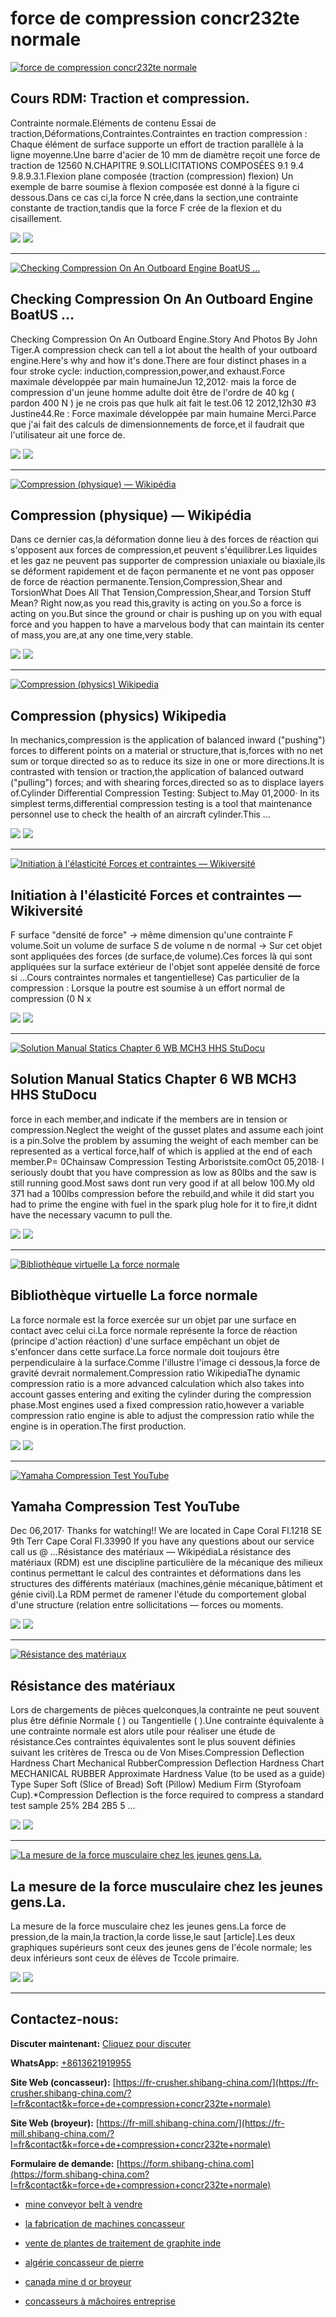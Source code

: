 # force de compression concr232te normale

<a href="https://swt.shibang-china.com/?l=fr&img&k=force+de+compression+concr232te+normale" target="_blank">![force de compression concr232te normale](http://static.shibang-china.com/all-800x300/1146.jpg)</a>

## Cours RDM: Traction et compression.
Contrainte normale.Eléments de contenu Essai de traction,Déformations,Contraintes.Contraintes en traction compression : Chaque élément de surface supporte un effort de traction parallèle à la ligne moyenne.Une barre d'acier de 10 mm de diamètre reçoit une force de traction de 12560 N.CHAPITRE 9.SOLLICITATIONS COMPOSÉES 9.1  9.4  9.8.9.3.1.Flexion plane composée (traction (compression) flexion) Un exemple de barre soumise à flexion composée est donné à la figure ci dessous.Dans ce cas ci,la force N crée,dans la section,une contrainte constante de traction,tandis que la force F crée de la flexion et du cisaillement.


<a href="https://whatsapp.shibangsoft.com/WhatsApp.php" target="_blank" title="WhatsApp">![](http://static.shibang-china.com/icon/whatsapp.png)</a> <a href="https://swt.shibang-china.com/?l=fr&icon&k=force+de+compression+concr232te+normale" target="_blank">![](http://static.shibang-china.com/icon/chat-fr.png)</a>

---

<a href="https://swt.shibang-china.com/?l=fr&img&k=force+de+compression+concr232te+normale" target="_blank">![Checking Compression On An Outboard Engine BoatUS …](http://static.shibang-china.com/all-800x300/94.jpg)</a>

## Checking Compression On An Outboard Engine BoatUS …
Checking Compression On An Outboard Engine.Story And Photos By John Tiger.A compression check can tell a lot about the health of your outboard engine.Here's why and how it's done.There are four distinct phases in a four stroke cycle: induction,compression,power,and exhaust.Force maximale développée par main humaineJun 12,2012· mais la force de compression d'un jeune homme adulte doit être de l'ordre de 40 kg ( pardon 400 N ) je ne crois pas que hulk ait fait le test.06 12 2012,12h30 #3 Justine44.Re : Force maximale développée par main humaine Merci.Parce que j'ai fait des calculs de dimensionnements de force,et il faudrait que l'utilisateur ait une force de.


<a href="https://whatsapp.shibangsoft.com/WhatsApp.php" target="_blank" title="WhatsApp">![](http://static.shibang-china.com/icon/whatsapp.png)</a> <a href="https://swt.shibang-china.com/?l=fr&icon&k=force+de+compression+concr232te+normale" target="_blank">![](http://static.shibang-china.com/icon/chat-fr.png)</a>

---

<a href="https://swt.shibang-china.com/?l=fr&img&k=force+de+compression+concr232te+normale" target="_blank">![Compression (physique) — Wikipédia](http://static.shibang-china.com/all-800x300/515.jpg)</a>

## Compression (physique) — Wikipédia
Dans ce dernier cas,la déformation donne lieu à des forces de réaction qui s'opposent aux forces de compression,et peuvent s'équilibrer.Les liquides et les gaz ne peuvent pas supporter de compression uniaxiale ou biaxiale,ils se déforment rapidement et de façon permanente et ne vont pas opposer de force de réaction permanente.Tension,Compression,Shear and TorsionWhat Does All That Tension,Compression,Shear,and Torsion Stuff Mean? Right now,as you read this,gravity is acting on you.So a force is acting on you.But since the ground or chair is pushing up on you with equal force and you happen to have a marvelous body that can maintain its center of mass,you are,at any one time,very stable.


<a href="https://whatsapp.shibangsoft.com/WhatsApp.php" target="_blank" title="WhatsApp">![](http://static.shibang-china.com/icon/whatsapp.png)</a> <a href="https://swt.shibang-china.com/?l=fr&icon&k=force+de+compression+concr232te+normale" target="_blank">![](http://static.shibang-china.com/icon/chat-fr.png)</a>

---

<a href="https://swt.shibang-china.com/?l=fr&img&k=force+de+compression+concr232te+normale" target="_blank">![Compression (physics) Wikipedia](http://static.shibang-china.com/all-800x300/413.jpg)</a>

## Compression (physics) Wikipedia
In mechanics,compression is the application of balanced inward ("pushing") forces to different points on a material or structure,that is,forces with no net sum or torque directed so as to reduce its size in one or more directions.It is contrasted with tension or traction,the application of balanced outward ("pulling") forces; and with shearing forces,directed so as to displace layers of.Cylinder Differential Compression Testing: Subject to.May 01,2000· In its simplest terms,differential compression testing is a tool that maintenance personnel use to check the health of an aircraft cylinder.This …


<a href="https://whatsapp.shibangsoft.com/WhatsApp.php" target="_blank" title="WhatsApp">![](http://static.shibang-china.com/icon/whatsapp.png)</a> <a href="https://swt.shibang-china.com/?l=fr&icon&k=force+de+compression+concr232te+normale" target="_blank">![](http://static.shibang-china.com/icon/chat-fr.png)</a>

---

<a href="https://swt.shibang-china.com/?l=fr&img&k=force+de+compression+concr232te+normale" target="_blank">![Initiation à l'élasticité Forces et contraintes — Wikiversité](http://static.shibang-china.com/all-800x300/1505.jpg)</a>

## Initiation à l'élasticité Forces et contraintes — Wikiversité
F surface "densité de force" → même dimension qu'une contrainte F volume.Soit un volume de surface S de volume n de normal → Sur cet objet sont appliquées des forces (de surface,de volume).Ces forces là qui sont appliquées sur la surface extérieur de l'objet sont appelée densité de force si …Cours contraintes normales et tangentiellese) Cas particulier de la compression : Lorsque la poutre est soumise à un effort normal de compression (0 N x


<a href="https://whatsapp.shibangsoft.com/WhatsApp.php" target="_blank" title="WhatsApp">![](http://static.shibang-china.com/icon/whatsapp.png)</a> <a href="https://swt.shibang-china.com/?l=fr&icon&k=force+de+compression+concr232te+normale" target="_blank">![](http://static.shibang-china.com/icon/chat-fr.png)</a>

---

<a href="https://swt.shibang-china.com/?l=fr&img&k=force+de+compression+concr232te+normale" target="_blank">![Solution Manual Statics Chapter 6 WB MCH3 HHS StuDocu](http://static.shibang-china.com/all-800x300/1427.jpg)</a>

## Solution Manual Statics Chapter 6 WB MCH3 HHS StuDocu
force in each member,and indicate if the members are in tension or compression.Neglect the weight of the gusset plates and assume each joint is a pin.Solve the problem by assuming the weight of each member can be represented as a vertical force,half of which is applied at the end of each member.P= 0Chainsaw Compression Testing Arboristsite.comOct 05,2018· I seriously doubt that you have compression as low as 80lbs and the saw is still running good.Most saws dont run very good if at all below 100.My old 371 had a 100lbs compression before the rebuild,and while it did start you had to prime the engine with fuel in the spark plug hole for it to fire,it didnt have the necessary vacumn to pull the.


<a href="https://whatsapp.shibangsoft.com/WhatsApp.php" target="_blank" title="WhatsApp">![](http://static.shibang-china.com/icon/whatsapp.png)</a> <a href="https://swt.shibang-china.com/?l=fr&icon&k=force+de+compression+concr232te+normale" target="_blank">![](http://static.shibang-china.com/icon/chat-fr.png)</a>

---

<a href="https://swt.shibang-china.com/?l=fr&img&k=force+de+compression+concr232te+normale" target="_blank">![Bibliothèque virtuelle La force normale](http://static.shibang-china.com/all-800x300/1141.jpg)</a>

## Bibliothèque virtuelle La force normale
La force normale est la force exercée sur un objet par une surface en contact avec celui ci.La force normale représente la force de réaction (principe d'action réaction) d'une surface empêchant un objet de s'enfoncer dans cette surface.La force normale doit toujours être perpendiculaire à la surface.Comme l'illustre l'image ci dessous,la force de gravité devrait normalement.Compression ratio WikipediaThe dynamic compression ratio is a more advanced calculation which also takes into account gasses entering and exiting the cylinder during the compression phase.Most engines used a fixed compression ratio,however a variable compression ratio engine is able to adjust the compression ratio while the engine is in operation.The first production.


<a href="https://whatsapp.shibangsoft.com/WhatsApp.php" target="_blank" title="WhatsApp">![](http://static.shibang-china.com/icon/whatsapp.png)</a> <a href="https://swt.shibang-china.com/?l=fr&icon&k=force+de+compression+concr232te+normale" target="_blank">![](http://static.shibang-china.com/icon/chat-fr.png)</a>

---

<a href="https://swt.shibang-china.com/?l=fr&img&k=force+de+compression+concr232te+normale" target="_blank">![Yamaha Compression Test YouTube](http://static.shibang-china.com/all-800x300/854.jpg)</a>

## Yamaha Compression Test YouTube
Dec 06,2017· Thanks for watching!! We are located in Cape Coral Fl.1218 SE 9th Terr Cape Coral Fl.33990 If you have any questions about our service call us @ …Résistance des matériaux — WikipédiaLa résistance des matériaux (RDM) est une discipline particulière de la mécanique des milieux continus permettant le calcul des contraintes et déformations dans les structures des différents matériaux (machines,génie mécanique,bâtiment et génie civil).La RDM permet de ramener l'étude du comportement global d'une structure (relation entre sollicitations — forces ou moments.


<a href="https://whatsapp.shibangsoft.com/WhatsApp.php" target="_blank" title="WhatsApp">![](http://static.shibang-china.com/icon/whatsapp.png)</a> <a href="https://swt.shibang-china.com/?l=fr&icon&k=force+de+compression+concr232te+normale" target="_blank">![](http://static.shibang-china.com/icon/chat-fr.png)</a>

---

<a href="https://swt.shibang-china.com/?l=fr&img&k=force+de+compression+concr232te+normale" target="_blank">![Résistance des matériaux](http://static.shibang-china.com/all-800x300/1142.jpg)</a>

## Résistance des matériaux
Lors de chargements de pièces quelconques,la contrainte ne peut souvent plus être définie Normale ( ) ou Tangentielle ( ).Une contrainte équivalente à une contrainte normale est alors utile pour réaliser une étude de résistance.Ces contraintes équivalentes sont le plus souvent définies suivant les critères de Tresca ou de Von Mises.Compression Deflection Hardness Chart Mechanical RubberCompression Deflection Hardness Chart MECHANICAL RUBBER Approximate Hardness Value (to be used as a guide) Type Super Soft (Slice of Bread) Soft (Pillow) Medium Firm (Styrofoam Cup).*Compression Deflection is the force required to compress a standard test sample 25% 2B4 2B5 5 …


<a href="https://whatsapp.shibangsoft.com/WhatsApp.php" target="_blank" title="WhatsApp">![](http://static.shibang-china.com/icon/whatsapp.png)</a> <a href="https://swt.shibang-china.com/?l=fr&icon&k=force+de+compression+concr232te+normale" target="_blank">![](http://static.shibang-china.com/icon/chat-fr.png)</a>

---

<a href="https://swt.shibang-china.com/?l=fr&img&k=force+de+compression+concr232te+normale" target="_blank">![La mesure de la force musculaire chez les jeunes gens.La.](http://static.shibang-china.com/all-800x300/1144.jpg)</a>

## La mesure de la force musculaire chez les jeunes gens.La.
La mesure de la force musculaire chez les jeunes gens.La force de pression,de la main,la traction,la corde lisse,le saut [article].Les deux graphiques supérieurs sont ceux des jeunes gens de l'école normale; les deux inférieurs sont ceux de élèves de Tccole primaire.

<a href="https://whatsapp.shibangsoft.com/WhatsApp.php" target="_blank" title="WhatsApp">![](http://static.shibang-china.com/icon/whatsapp.png)</a> <a href="https://swt.shibang-china.com/?l=fr&icon&k=force+de+compression+concr232te+normale" target="_blank">![](http://static.shibang-china.com/icon/chat-fr.png)</a>

---
## Contactez-nous:

**Discuter maintenant:** [Cliquez pour discuter](https://swt.shibang-china.com?l=fr&contact&k=force+de+compression+concr232te+normale)

**WhatsApp:**  [+8613621919955](https://whatsapp.shibangsoft.com/WhatsApp.php)

**Site Web (concasseur):** [https://fr-crusher.shibang-china.com/](https://fr-crusher.shibang-china.com/?l=fr&contact&k=force+de+compression+concr232te+normale)

**Site Web (broyeur):** [https://fr-mill.shibang-china.com/](https://fr-mill.shibang-china.com/?l=fr&contact&k=force+de+compression+concr232te+normale)

**Formulaire de demande:** [https://form.shibang-china.com](https://form.shibang-china.com?l=fr&contact&k=force+de+compression+concr232te+normale)

* [mine conveyor belt à vendre](../34/mine%20conveyor%20belt%20%C3%A0%20vendre.md)

* [la fabrication de machines concasseur](../31/la%20fabrication%20de%20machines%20concasseur.md)

* [vente de plantes de traitement de graphite inde](../29/vente%20de%20plantes%20de%20traitement%20de%20graphite%20inde.md)

* [algérie concasseur de pierre](../33/alg%C3%A9rie%20concasseur%20de%20pierre.md)

* [canada mine d or broyeur](../31/canada%20mine%20d%20or%20broyeur.md)

* [concasseurs à mâchoires entreprise](../40/concasseurs%20%C3%A0%20m%C3%A2choires%20entreprise.md)